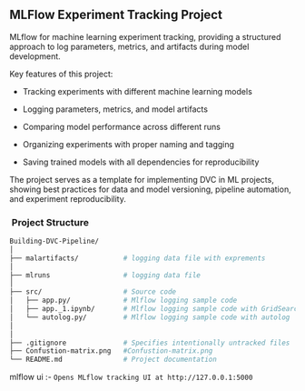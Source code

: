 ## MLFlow Experiment Tracking Project

MLflow for machine learning experiment tracking, providing a structured approach to log parameters, metrics, and artifacts during model development. 

Key features of this project:

- Tracking experiments with different machine learning models

- Logging parameters, metrics, and model artifacts

- Comparing model performance across different runs

- Organizing experiments with proper naming and tagging

- Saving trained models with all dependencies for reproducibility

The project serves as a template for implementing DVC in ML projects, showing best practices for data and model versioning, pipeline automation, and experiment reproducibility.


### ​ Project Structure

```bash
Building-DVC-Pipeline/
│
├── malartifacts/           # logging data file with exprements
│    
├── mlruns                  # logging data file 
│
├── src/                    # Source code
│   ├── app.py/             # Mlflow logging sample code
│   ├── app._1.ipynb/       # Mlflow logging sample code with GridSearchCV
│   └── autolog.py/         # Mlflow logging sample code with autolog 
│              
│
├── .gitignore              # Specifies intentionally untracked files
├── Confustion-matrix.png   #Confustion-matrix.png
└── README.md               # Project documentation
```

 mlflow ui :-
`Opens MLflow tracking UI at http://127.0.0.1:5000`




